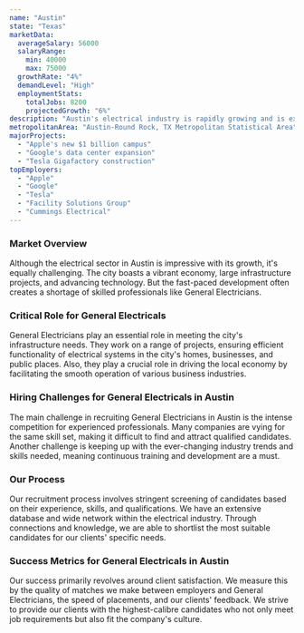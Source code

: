 ```yaml
---
name: "Austin"
state: "Texas"
marketData:
  averageSalary: 56000
  salaryRange:
    min: 40000
    max: 75000
  growthRate: "4%"
  demandLevel: "High"
  employmentStats:
    totalJobs: 8200
    projectedGrowth: "6%"
description: "Austin's electrical industry is rapidly growing and is expected to continue on this trajectory due to the numerous construction and infrastructure projects in the city."
metropolitanArea: "Austin-Round Rock, TX Metropolitan Statistical Area"
majorProjects:
  - "Apple's new $1 billion campus"
  - "Google's data center expansion"
  - "Tesla Gigafactory construction"
topEmployers:
  - "Apple"
  - "Google"
  - "Tesla"
  - "Facility Solutions Group"
  - "Cummings Electrical"
---
```


### Market Overview
Although the electrical sector in Austin is impressive with its growth, it's equally challenging. The city boasts a vibrant economy, large infrastructure projects, and advancing technology. But the fast-paced development often creates a shortage of skilled professionals like General Electricians.

### Critical Role for General Electricals
General Electricians play an essential role in meeting the city's infrastructure needs. They work on a range of projects, ensuring efficient functionality of electrical systems in the city's homes, businesses, and public places. Also, they play a crucial role in driving the local economy by facilitating the smooth operation of various business industries.

### Hiring Challenges for General Electricals in Austin
The main challenge in recruiting General Electricians in Austin is the intense competition for experienced professionals. Many companies are vying for the same skill set, making it difficult to find and attract qualified candidates. Another challenge is keeping up with the ever-changing industry trends and skills needed, meaning continuous training and development are a must.

### Our Process
Our recruitment process involves stringent screening of candidates based on their experience, skills, and qualifications. We have an extensive database and wide network within the electrical industry. Through connections and knowledge, we are able to shortlist the most suitable candidates for our clients' specific needs.

### Success Metrics for General Electricals in Austin
Our success primarily revolves around client satisfaction. We measure this by the quality of matches we make between employers and General Electricians, the speed of placements, and our clients' feedback. We strive to provide our clients with the highest-calibre candidates who not only meet job requirements but also fit the company's culture.